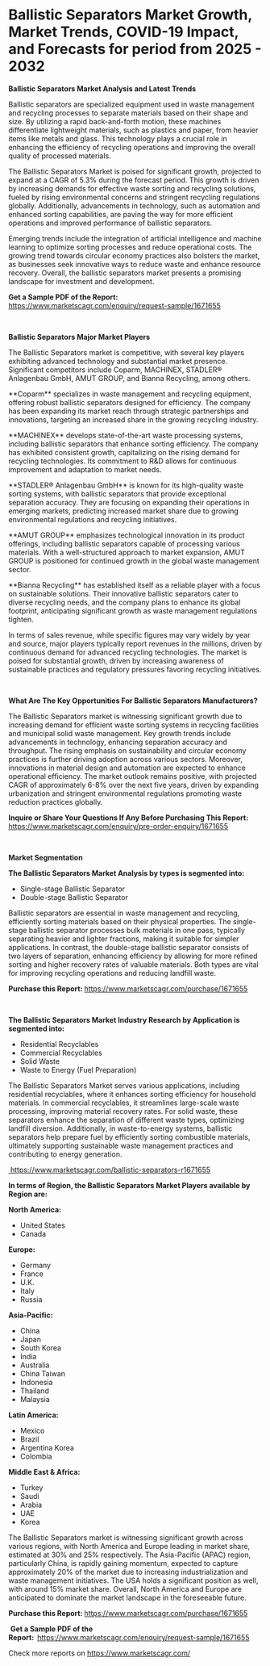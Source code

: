 <p><h1>Ballistic Separators Market Growth, Market Trends, COVID-19 Impact, and Forecasts for period from 2025 - 2032</h1></p><p><strong>Ballistic Separators Market Analysis and Latest Trends</strong></p>
<p><p>Ballistic separators are specialized equipment used in waste management and recycling processes to separate materials based on their shape and size. By utilizing a rapid back-and-forth motion, these machines differentiate lightweight materials, such as plastics and paper, from heavier items like metals and glass. This technology plays a crucial role in enhancing the efficiency of recycling operations and improving the overall quality of processed materials.</p><p>The Ballistic Separators Market is poised for significant growth, projected to expand at a CAGR of 5.3% during the forecast period. This growth is driven by increasing demands for effective waste sorting and recycling solutions, fueled by rising environmental concerns and stringent recycling regulations globally. Additionally, advancements in technology, such as automation and enhanced sorting capabilities, are paving the way for more efficient operations and improved performance of ballistic separators.</p><p>Emerging trends include the integration of artificial intelligence and machine learning to optimize sorting processes and reduce operational costs. The growing trend towards circular economy practices also bolsters the market, as businesses seek innovative ways to reduce waste and enhance resource recovery. Overall, the ballistic separators market presents a promising landscape for investment and development.</p></p>
<p><strong>Get a Sample PDF of the Report:&nbsp;</strong> <a href="https://www.marketscagr.com/enquiry/request-sample/1671655?utm_campaign=2935&utm_medium=2&utm_source=Github&utm_content=ia&utm_term=25032025&utm_id=ballistic-separators">https://www.marketscagr.com/enquiry/request-sample/1671655</a></p>
<p>&nbsp;</p>
<p><strong>Ballistic Separators Major Market Players</strong></p>
<p><p>The Ballistic Separators market is competitive, with several key players exhibiting advanced technology and substantial market presence. Significant competitors include Coparm, MACHINEX, STADLER® Anlagenbau GmbH, AMUT GROUP, and Bianna Recycling, among others.</p><p>**Coparm** specializes in waste management and recycling equipment, offering robust ballistic separators designed for efficiency. The company has been expanding its market reach through strategic partnerships and innovations, targeting an increased share in the growing recycling industry. </p><p>**MACHINEX** develops state-of-the-art waste processing systems, including ballistic separators that enhance sorting efficiency. The company has exhibited consistent growth, capitalizing on the rising demand for recycling technologies. Its commitment to R&D allows for continuous improvement and adaptation to market needs.</p><p>**STADLER® Anlagenbau GmbH** is known for its high-quality waste sorting systems, with ballistic separators that provide exceptional separation accuracy. They are focusing on expanding their operations in emerging markets, predicting increased market share due to growing environmental regulations and recycling initiatives.</p><p>**AMUT GROUP** emphasizes technological innovation in its product offerings, including ballistic separators capable of processing various materials. With a well-structured approach to market expansion, AMUT GROUP is positioned for continued growth in the global waste management sector.</p><p>**Bianna Recycling** has established itself as a reliable player with a focus on sustainable solutions. Their innovative ballistic separators cater to diverse recycling needs, and the company plans to enhance its global footprint, anticipating significant growth as waste management regulations tighten.</p><p>In terms of sales revenue, while specific figures may vary widely by year and source, major players typically report revenues in the millions, driven by continuous demand for advanced recycling technologies. The market is poised for substantial growth, driven by increasing awareness of sustainable practices and regulatory pressures favoring recycling initiatives.</p></p>
<p>&nbsp;</p>
<p><strong>What Are The Key Opportunities For Ballistic Separators Manufacturers?</strong></p>
<p><p>The Ballistic Separators market is witnessing significant growth due to increasing demand for efficient waste sorting systems in recycling facilities and municipal solid waste management. Key growth trends include advancements in technology, enhancing separation accuracy and throughput. The rising emphasis on sustainability and circular economy practices is further driving adoption across various sectors. Moreover, innovations in material design and automation are expected to enhance operational efficiency. The market outlook remains positive, with projected CAGR of approximately 6-8% over the next five years, driven by expanding urbanization and stringent environmental regulations promoting waste reduction practices globally.</p></p>
<p><strong>Inquire or Share Your Questions If Any Before Purchasing This Report:</strong> <a href="https://www.marketscagr.com/enquiry/pre-order-enquiry/1671655?utm_campaign=2935&utm_medium=2&utm_source=Github&utm_content=ia&utm_term=25032025&utm_id=ballistic-separators">https://www.marketscagr.com/enquiry/pre-order-enquiry/1671655</a></p>
<p>&nbsp;</p>
<p><strong>Market Segmentation</strong></p>
<p><strong>The Ballistic Separators Market Analysis by types is segmented into:</strong></p>
<p><ul><li>Single-stage Ballistic Separator</li><li>Double-stage Ballistic Separator</li></ul></p>
<p><p>Ballistic separators are essential in waste management and recycling, efficiently sorting materials based on their physical properties. The single-stage ballistic separator processes bulk materials in one pass, typically separating heavier and lighter fractions, making it suitable for simpler applications. In contrast, the double-stage ballistic separator consists of two layers of separation, enhancing efficiency by allowing for more refined sorting and higher recovery rates of valuable materials. Both types are vital for improving recycling operations and reducing landfill waste.</p></p>
<p><strong>Purchase this Report:&nbsp;</strong><a href="https://www.marketscagr.com/purchase/1671655?utm_campaign=2935&utm_medium=2&utm_source=Github&utm_content=ia&utm_term=25032025&utm_id=ballistic-separators">https://www.marketscagr.com/purchase/1671655</a></p>
<p>&nbsp;</p>
<p><strong>The Ballistic Separators Market Industry Research by Application is segmented into:</strong></p>
<p><ul><li>Residential Recyclables</li><li>Commercial Recyclables</li><li>Solid Waste</li><li>Waste to Energy (Fuel Preparation)</li></ul></p>
<p><p>The Ballistic Separators Market serves various applications, including residential recyclables, where it enhances sorting efficiency for household materials. In commercial recyclables, it streamlines large-scale waste processing, improving material recovery rates. For solid waste, these separators enhance the separation of different waste types, optimizing landfill diversion. Additionally, in waste-to-energy systems, ballistic separators help prepare fuel by efficiently sorting combustible materials, ultimately supporting sustainable waste management practices and contributing to energy generation.</p></p>
<p><a href="https://www.marketscagr.com/ballistic-separators-r1671655?utm_campaign=2935&utm_medium=2&utm_source=Github&utm_content=ia&utm_term=25032025&utm_id=ballistic-separators">&nbsp;https://www.marketscagr.com/ballistic-separators-r1671655</a></p>
<p><strong>In terms of Region, the Ballistic Separators Market Players available by Region are:</strong></p>
<p>
    <p> <strong> North America: </strong>
        <ul>
            <li>United States</li>
            <li>Canada</li>
        </ul>
        </p> 
    <p> <strong> Europe: </strong>
        <ul>
            <li>Germany</li>
            <li>France</li>
            <li>U.K.</li>
            <li>Italy</li>
            <li>Russia</li>
        </ul>
        </p> 
    <p> <strong> Asia-Pacific: </strong>
        <ul>
            <li>China</li>
            <li>Japan</li>
            <li>South Korea</li>
            <li>India</li>
            <li>Australia</li>
            <li>China Taiwan</li>
            <li>Indonesia</li>
            <li>Thailand</li>
            <li>Malaysia</li>
        </ul>
        </p> 
    <p> <strong> Latin America: </strong>
        <ul>
            <li>Mexico</li>
            <li>Brazil</li>
            <li>Argentina Korea</li>
            <li>Colombia</li>
        </ul>
        </p> 
    <p> <strong> Middle East & Africa: </strong>
        <ul>
            <li>Turkey</li>
            <li>Saudi</li>
            <li>Arabia</li>
            <li>UAE</li>
            <li>Korea</li>
        </ul>
    </p>
    </p>
<p><p>The Ballistic Separators market is witnessing significant growth across various regions, with North America and Europe leading in market share, estimated at 30% and 25% respectively. The Asia-Pacific (APAC) region, particularly China, is rapidly gaining momentum, expected to capture approximately 20% of the market due to increasing industrialization and waste management initiatives. The USA holds a significant position as well, with around 15% market share. Overall, North America and Europe are anticipated to dominate the market landscape in the foreseeable future.</p></p>
<p><strong>Purchase this Report: </strong><a href="https://www.marketscagr.com/purchase/1671655?utm_campaign=2935&utm_medium=2&utm_source=Github&utm_content=ia&utm_term=25032025&utm_id=ballistic-separators">https://www.marketscagr.com/purchase/1671655</a></p>
<p>&nbsp;<strong>Get a Sample PDF of the Report:&nbsp;&nbsp;</strong><a href="https://www.marketscagr.com/enquiry/request-sample/1671655?utm_campaign=2935&utm_medium=2&utm_source=Github&utm_content=ia&utm_term=25032025&utm_id=ballistic-separators">https://www.marketscagr.com/enquiry/request-sample/1671655</a></p>
<p><strong></strong></p>
<p>Check more reports on <a href="https://www.marketscagr.com/?utm_campaign=2935&utm_medium=2&utm_source=Github&utm_content=ia&utm_term=25032025&utm_id=ballistic-separators">https://www.marketscagr.com/</a></p>